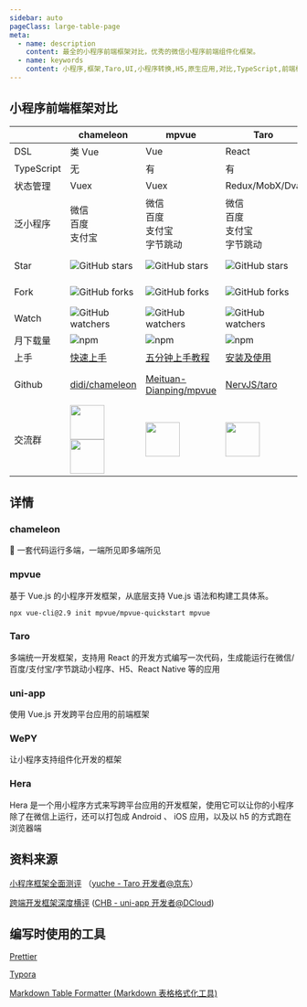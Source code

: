 ```yaml
---
sidebar: auto
pageClass: large-table-page
meta:
  - name: description
    content: 最全的小程序前端框架对比，优秀的微信小程序前端组件化框架。
  - name: keywords
    content: 小程序,框架,Taro,UI,小程序转换,H5,原生应用,对比,TypeScript,前端框架,对比,UI框架
---
```


## 小程序前端框架对比

|            | chameleon                                                    | mpvue                                                        | Taro                                                         | uni-app                                                      | WePY                                                         | Hera                                                         |
| ---------- | ------------------------------------------------------------ | ------------------------------------------------------------ | ------------------------------------------------------------ | ------------------------------------------------------------ | ------------------------------------------------------------ | ------------------------------------------------------------ |
| DSL        | 类 Vue                                                       | Vue                                                          | React                                                        | Vue                                                          | 类 Vue                                                       | 小程序                                                       |
| TypeScript | 无                                                           | 有                                                           | 有                                                           | 有                                                           | 有                                                           | 无                                                           |
| 状态管理   | Vuex                                                         | Vuex                                                         | Redux/MobX/Dva                                               | Vuex                                                         | Redux                                                        | 无                                                           |
| 泛小程序   | 微信<br />百度<br />支付宝                                   | 微信<br />百度<br />支付宝<br />字节跳动                     | 微信<br />百度<br />支付宝<br />字节跳动                     | 微信<br />百度<br />支付宝<br />字节跳动                     | 微信<br />百度<br />支付宝                                   | 微信                                                         |
| Star       | ![GitHub stars](https://img.shields.io/github/stars/didi/chameleon.svg?label=star&style=popout-square) | ![GitHub stars](https://img.shields.io/github/stars/Meituan-Dianping/mpvue.svg?label=star&style=popout-square) | ![GitHub stars](https://img.shields.io/github/stars/NervJS/taro.svg?label=star&style=popout-square) | ![GitHub stars](https://img.shields.io/github/stars/dcloudio/uni-app.svg?label=star&style=popout-square) | ![GitHub stars](https://img.shields.io/github/stars/Tencent/wepy.svg?label=star&style=popout-square) | ![GitHub stars](https://img.shields.io/github/stars/weidian-inc/hera.svg?label=star&style=popout-square) |
| Fork       | ![GitHub forks](https://img.shields.io/github/forks/didi/chameleon.svg?label=fork&style=popout-square) | ![GitHub forks](https://img.shields.io/github/forks/Meituan-Dianping/mpvue.svg?label=fork&style=popout-square) | ![GitHub forks](https://img.shields.io/github/forks/NervJS/taro.svg?label=fork&style=popout-square) | ![GitHub forks](https://img.shields.io/github/forks/dcloudio/uni-app.svg?label=fork&style=popout-square) | ![GitHub forks](https://img.shields.io/github/forks/Tencent/wepy.svg?label=fork&style=popout-square) | ![GitHub forks](https://img.shields.io/github/forks/weidian-inc/hera.svg?label=fork&style=popout-square) |
| Watch      | ![GitHub watchers](https://img.shields.io/github/watchers/didi/chameleon.svg?label=watch&style=popout-square) | ![GitHub watchers](https://img.shields.io/github/watchers/Meituan-Dianping/mpvue.svg?label=watch&style=popout-square) | ![GitHub watchers](https://img.shields.io/github/watchers/NervJS/taro.svg?label=watch&style=popout-square) | ![GitHub watchers](https://img.shields.io/github/watchers/dcloudio/uni-app.svg?label=watch&style=popout-square) | ![GitHub watchers](https://img.shields.io/github/watchers/Tencent/wepy.svg?label=watch&style=popout-square) | ![GitHub watchers](https://img.shields.io/github/watchers/weidian-inc/hera.svg?label=watch&style=popout-square) |
| 月下载量   | ![npm](https://img.shields.io/npm/dm/chameleon-tool.svg?label=D%2FM&style=popout-square) | ![npm](https://img.shields.io/npm/dm/mpvue.svg?label=D%2FM&style=popout-square) | ![npm](https://img.shields.io/npm/dm/@tarojs/taro.svg?label=D%2FM&style=popout-square) | N/A                                                          | ![npm](https://img.shields.io/npm/dm/wepy-cli.svg?label=D%2FM&style=popout-square) | ![npm](https://img.shields.io/npm/dm/hera-cli.svg?label=D%2FM&style=popout-square) |
| 上手       | [快速上手](https://cmljs.org/doc/quick_start/quick_start.html) | [五分钟上手教程](http://mpvue.com/mpvue/quickstart)          | [安装及使用](https://nervjs.github.io/taro/docs/GETTING-STARTED.html) | [快速上手](https://uniapp.dcloud.io/quickstart)              | [快速入门指南](https://tencent.github.io/wepy/document.html#/?id=%e5%bf%ab%e9%80%9f%e5%85%a5%e9%97%a8%e6%8c%87%e5%8d%97) | [快速入门](https://weidian-inc.github.io/hera/#/basics/quickstart) |
| Github     | [didi/chameleon](https://github.com/didi/chameleon)          | [Meituan-Dianping/mpvue](https://github.com/Meituan-Dianping/mpvue) | [NervJS/taro](https://github.com/NervJS/taro)                | [dcloudio/uni-app](https://github.com/dcloudio/uni-app)      | [Tencent/wepy](https://github.com/Tencent/wepy)              | [weidian-inc/hera](https://github.com/weidian-inc/hera)<br />[wdfe/weweb](https://github.com/wdfe/weweb) |
| 交流群     | <img src="https://cmljs.org/doc/assets/qr-qq.jpeg" width=60><img src="https://CMLJS.org/doc/assets/wx-qr-code.png" width=60  > | <img src="https://user-images.githubusercontent.com/1715463/46667731-18eab700-cbfd-11e8-866c-860fb313f0b9.jpeg" width=60  > | <img src="https://camo.githubusercontent.com/10834a234b99a5880b5dff7c0ca7235e2a0772e7/687474703a2f2f696d6732302e333630627579696d672e636f6d2f7562612f6a66732f7432303139372f3238332f313638373136383837342f3133363034322f32623464383131662f35623330613635634e39643166303366312e706e67" width=60  > | <img src="https://camo.githubusercontent.com/e98c3ec9ae103a23d837166c013bbe14734b017b/687474703a2f2f696d672e63646e2e616c6979756e2e64636c6f75642e6e65742e636e2f67756964652f756e696170702f77782d626172636f64652e706e67" width=60  > | <img src="https://user-images.githubusercontent.com/2182004/32309877-8bded674-bfc9-11e7-9daa-9ba4012690fb.png" width=60  > <br /> 回复 `wepy` 按照指引进群 | <img src="https://github.com/weidian-inc/hera/blob/master/docs/zh-cn/Others/assets/wechat-group.jpg?raw=true" width=60><img src="https://github.com/weidian-inc/hera/raw/master/docs/zh-cn/Others/assets/qq-group.png" width=60  > |

## 详情

### chameleon

🦎 一套代码运行多端，一端所见即多端所见

### mpvue

基于 Vue.js 的小程序开发框架，从底层支持 Vue.js 语法和构建工具体系。

```bash
npx vue-cli@2.9 init mpvue/mpvue-quickstart mpvue
```

### Taro

多端统一开发框架，支持用 React 的开发方式编写一次代码，生成能运行在微信/百度/支付宝/字节跳动小程序、H5、React Native 等的应用

### uni-app

使用 Vue.js 开发跨平台应用的前端框架

### WePY

让小程序支持组件化开发的框架

### Hera

Hera 是一个用小程序方式来写跨平台应用的开发框架，使用它可以让你的小程序除了在微信上运行，还可以打包成 Android 、 iOS 应用，以及以 h5 的方式跑在浏览器端



## 资料来源

[小程序框架全面测评](https://github.com/o2team/o2team.github.io/blob/v2/source/_posts/2019-03-12-mini-program-framework-full-review.md) （[yuche - Taro 开发者@京东](https://github.com/yuche)）

[跨端开发框架深度横评](https://juejin.im/post/5ca1736af265da30ae314248) ([CHB - uni-app 开发者@DCloud](https://github.com/hbcui1984))

## 编写时使用的工具

[Prettier](https://prettier.io/)

[Typora](https://typora.io/)

[Markdown Table Formatter (Markdown 表格格式化工具)](http://markdowntable.com/)
